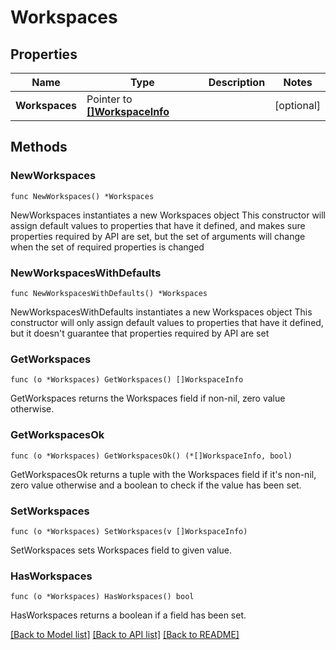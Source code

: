 # Workspaces

## Properties

Name | Type | Description | Notes
------------ | ------------- | ------------- | -------------
**Workspaces** | Pointer to [**[]WorkspaceInfo**](WorkspaceInfo.md) |  | [optional] 

## Methods

### NewWorkspaces

`func NewWorkspaces() *Workspaces`

NewWorkspaces instantiates a new Workspaces object
This constructor will assign default values to properties that have it defined,
and makes sure properties required by API are set, but the set of arguments
will change when the set of required properties is changed

### NewWorkspacesWithDefaults

`func NewWorkspacesWithDefaults() *Workspaces`

NewWorkspacesWithDefaults instantiates a new Workspaces object
This constructor will only assign default values to properties that have it defined,
but it doesn't guarantee that properties required by API are set

### GetWorkspaces

`func (o *Workspaces) GetWorkspaces() []WorkspaceInfo`

GetWorkspaces returns the Workspaces field if non-nil, zero value otherwise.

### GetWorkspacesOk

`func (o *Workspaces) GetWorkspacesOk() (*[]WorkspaceInfo, bool)`

GetWorkspacesOk returns a tuple with the Workspaces field if it's non-nil, zero value otherwise
and a boolean to check if the value has been set.

### SetWorkspaces

`func (o *Workspaces) SetWorkspaces(v []WorkspaceInfo)`

SetWorkspaces sets Workspaces field to given value.

### HasWorkspaces

`func (o *Workspaces) HasWorkspaces() bool`

HasWorkspaces returns a boolean if a field has been set.


[[Back to Model list]](../README.md#documentation-for-models) [[Back to API list]](../README.md#documentation-for-api-endpoints) [[Back to README]](../README.md)



